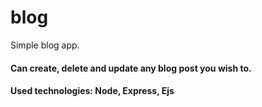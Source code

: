 # blog
Simple blog app. 

#### Can create, delete and update any blog post you wish to.
#### Used technologies: Node, Express, Ejs
